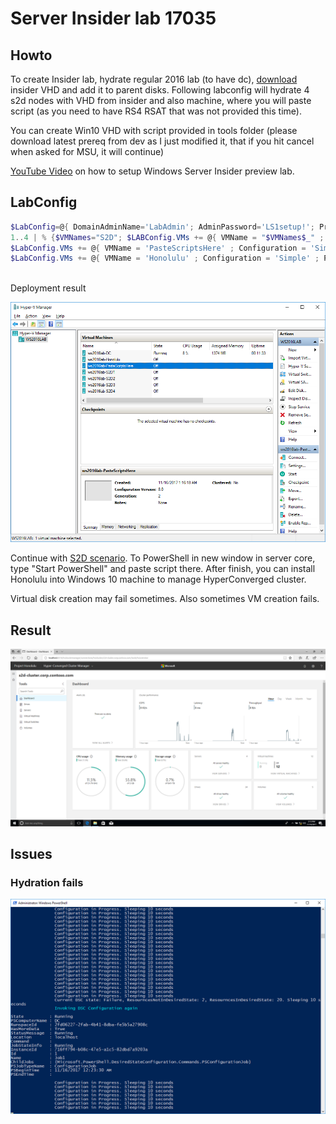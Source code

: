 # Server Insider lab 17035

## Howto
To create Insider lab, hydrate regular 2016 lab (to have dc), [download](https://www.microsoft.com/en-us/software-download/windowsinsiderpreviewserver) insider VHD and add it to parent disks. Following labconfig will hydrate 4 s2d nodes with VHD from insider and also machine, where you will paste script (as you need to have RS4 RSAT that was not provided this time).

You can create Win10 VHD with script provided in tools folder (please download latest prereq from dev as I just modified it, that if you hit cancel when asked for MSU, it will continue)

[YouTube Video](https://youtu.be/Rj_uhDN0tN4) on how to setup Windows Server Insider preview lab.

## LabConfig

````PowerShell
$LabConfig=@{ DomainAdminName='LabAdmin'; AdminPassword='LS1setup!'; Prefix = 'ws2016lab-'; SwitchName = 'LabSwitch'; DCEdition='DataCenter'; AdditionalNetworksConfig=@(); VMs=@(); ServerVHDs=@()}
1..4 | % {$VMNames="S2D"; $LABConfig.VMs += @{ VMName = "$VMNames$_" ; Configuration = 'S2D' ; ParentVHD = 'Windows_InsiderPreview_Server_VHDX_17035.vhdx'; SSDNumber = 0; SSDSize=800GB ; HDDNumber = 12; HDDSize= 4TB ; MemoryStartupBytes= 1GB ; MemoryMinimumBytes=1GB }}
$LabConfig.VMs += @{ VMName = 'PasteScriptsHere' ; Configuration = 'Simple' ; ParentVHD = 'Windows_InsiderPreview_Server_VHDX_17035.vhdx'; MemoryStartupBytes= 1GB ;MemoryMinimumBytes=1GB }
$LabConfig.VMs += @{ VMName = 'Honolulu' ; Configuration = 'Simple' ; ParentVHD = 'Win10_G2.vhdx'  ; MemoryStartupBytes= 1GB ; MemoryMinimumBytes=1GB ; AddToolsVHD=$True ; DisableWCF=$True }
 
````

Deployment result

![](/Insider/Screenshots/17035with14393DC.png)

Continue with [S2D scenario](https://github.com/Microsoft/ws2016lab/tree/master/Scenarios/S2D%20Hyperconverged). To PowerShell in new window in server core, type "Start PowerShell" and paste script there. After finish, you can install Honolulu into Windows 10 machine to manage HyperConverged cluster.

Virtual disk creation may fail sometimes. Also sometimes VM creation fails.

## Result

![](/Insider/Screenshots/17035Honolulu.png)

## Issues

### Hydration fails

![](/Insider/Screenshots/17035HydrationFail.png)
